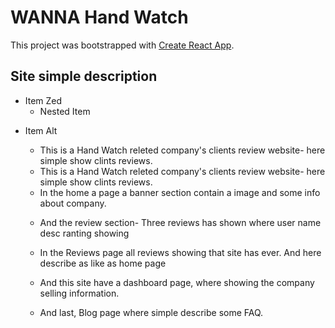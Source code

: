 # WANNA Hand Watch

This project was bootstrapped with [Create React App](https://github.com/facebook/create-react-app).

## Site simple description

- Item Zed
  - Nested Item 
* Item Alt 

    - This is a Hand Watch releted company's clients review website- here simple show clints reviews.
    - This is a Hand Watch releted company's clients review website- here simple show clints reviews.

    * In the home a page a banner section contain a image and some info about company.

    - And the review section- Three reviews has shown where user name desc ranting showing

    - In the Reviews page all reviews showing that site has ever. And here describe as like as home page

    - And this site have a dashboard page, where showing the company selling information.

    - And last, Blog page where simple describe some FAQ.
